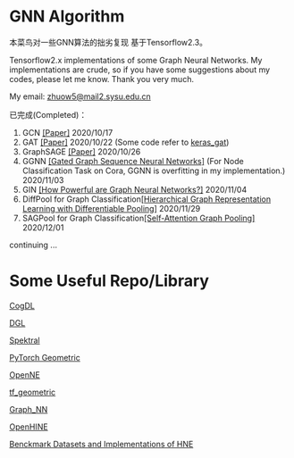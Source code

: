 # GNN Algorithm
本菜鸟对一些GNN算法的拙劣复现 基于Tensorflow2.3。

Tensorflow2.x implementations of some Graph Neural Networks.  My implementations are crude, so if you have some suggestions about my codes, please let me know. Thank you very much. 

My email: zhuow5@mail2.sysu.edu.cn

已完成(Completed)：

1. GCN [[Paper]](https://arxiv.org/pdf/1609.02907.pdf) 2020/10/17
2. GAT [[Paper]](https://arxiv.org/pdf/1710.10903.pdf) 2020/10/22 (Some code refer to [keras_gat](https://github.com/danielegrattarola/keras-gat))
3. GraphSAGE [[Paper]](https://arxiv.org/pdf/1706.02216.pdf) 2020/10/26
4. GGNN [[Gated Graph Sequence Neural Networks]](https://arxiv.org/pdf/1511.05493.pdf) (For Node Classification Task on Cora, GGNN is overfitting in my implementation.) 2020/11/03 
5. GIN [[How Powerful are Graph Neural Networks?]](https://arxiv.org/pdf/1810.00826.pdf) 2020/11/04
6. DiffPool for Graph Classification[[Hierarchical Graph Representation Learning with
Differentiable Pooling]](https://arxiv.org/pdf/1806.08804.pdf) 2020/11/29 
7. SAGPool for Graph Classification[[Self-Attention Graph Pooling]](https://arxiv.org/pdf/1904.08082.pdf) 2020/12/01

continuing ...

# Some Useful Repo/Library
[CogDL](https://github.com/THUDM/cogdl)

[DGL](https://www.dgl.ai)

[Spektral](https://github.com/danielegrattarola/spektral)

[PyTorch Geometric](https://github.com/rusty1s/pytorch_geometric)

[OpenNE](https://github.com/thunlp/OpenNE)

[tf_geometric](https://github.com/CrawlScript/tf_geometric)

[Graph_NN](https://github.com/bknyaz/graph_nn)

[OpenHINE](https://github.com/BUPT-GAMMA/OpenHINE)

[Benckmark Datasets and Implementations of HNE](https://github.com/yangji9181/HNE)